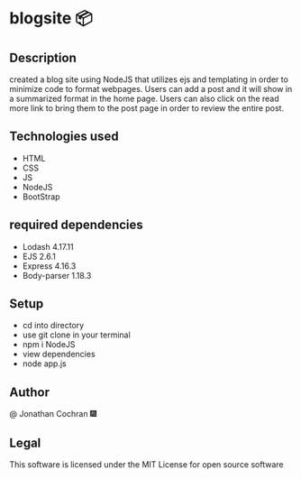 # blogsite :package:

## Description
created a blog site using NodeJS that utilizes ejs and templating in order to minimize code to format webpages.  Users can add a post and it will show in a summarized format in the home page.  Users can also click on the read more link to bring them to the post page in order to review the entire post.  

## Technologies used
- HTML
- CSS
- JS
- NodeJS
- BootStrap

## required dependencies
- Lodash 4.17.11
- EJS 2.6.1
- Express 4.16.3
- Body-parser 1.18.3

## Setup
- cd into directory
- use git clone in your terminal
- npm i NodeJS
- view dependencies
- node app.js

## Author
@ Jonathan Cochran :fireworks:

## Legal
This software is licensed under the MIT License for open source software
